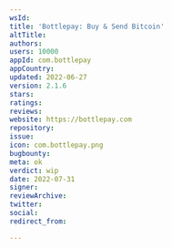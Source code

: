 ```yaml
---
wsId: 
title: 'Bottlepay: Buy & Send Bitcoin'
altTitle: 
authors: 
users: 10000
appId: com.bottlepay
appCountry: 
updated: 2022-06-27
version: 2.1.6
stars: 
ratings: 
reviews: 
website: https://bottlepay.com
repository: 
issue: 
icon: com.bottlepay.png
bugbounty: 
meta: ok
verdict: wip
date: 2022-07-31
signer: 
reviewArchive: 
twitter: 
social: 
redirect_from: 

---
```


